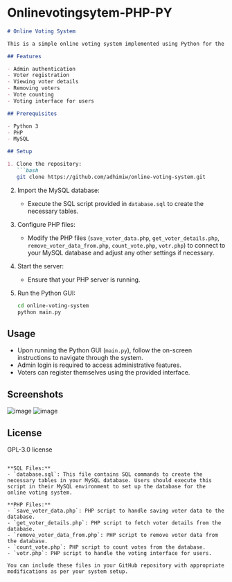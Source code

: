 # Onlinevotingsytem-PHP-PY

```markdown
# Online Voting System

This is a simple online voting system implemented using Python for the GUI, PHP for server-side processing, and MySQL for database management.

## Features

- Admin authentication
- Voter registration
- Viewing voter details
- Removing voters
- Vote counting
- Voting interface for users

## Prerequisites

- Python 3
- PHP
- MySQL

## Setup

1. Clone the repository:
   ```bash
   git clone https://github.com/adhimiw/online-voting-system.git
   ```

2. Import the MySQL database:
   - Execute the SQL script provided in `database.sql` to create the necessary tables.

3. Configure PHP files:
   - Modify the PHP files (`save_voter_data.php`, `get_voter_details.php`, `remove_voter_data_from.php`, `count_vote.php`, `votr.php`) to connect to your MySQL database and adjust any other settings if necessary.

4. Start the server:
   - Ensure that your PHP server is running.

5. Run the Python GUI:
   ```bash
   cd online-voting-system
   python main.py
   ```

## Usage

- Upon running the Python GUI (`main.py`), follow the on-screen instructions to navigate through the system.
- Admin login is required to access administrative features.
- Voters can register themselves using the provided interface.

## Screenshots

![image](https://github.com/adhimiw/Onlinevotingsytem-PHP-PY/assets/121428949/b0a21be1-f5ed-4233-b57a-3525adeba238)
![image](https://github.com/adhimiw/Onlinevotingsytem-PHP-PY/assets/121428949/10e50d3f-169f-4a45-8f2f-1d56bcfc0b50)


## License

GPL-3.0 license



```

**SQL Files:**
- `database.sql`: This file contains SQL commands to create the necessary tables in your MySQL database. Users should execute this script in their MySQL environment to set up the database for the online voting system.

**PHP Files:**
- `save_voter_data.php`: PHP script to handle saving voter data to the database.
- `get_voter_details.php`: PHP script to fetch voter details from the database.
- `remove_voter_data_from.php`: PHP script to remove voter data from the database.
- `count_vote.php`: PHP script to count votes from the database.
- `votr.php`: PHP script to handle the voting interface for users.

You can include these files in your GitHub repository with appropriate modifications as per your system setup.
